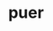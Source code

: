 ---
title: puer
meaning: boy
ch: three
pos: noun
stem: puer
genend: ī
abbgender: m.
abbgender2: masc.
gender: masculine
declension: second
---